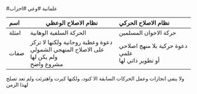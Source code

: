 #علمانية #وعي #احزاب

| اسم   | نظام الاصلاح الوعظي                                                                         | نظام الاصلاح الحركي                                   |
| :---- | ------------------------------------------------------------------------------------------- | :---------------------------------------------------- |
| امثلة | الحركة السلفية الوهابية                                                                     | حركة الاخوان المسلمين                                 |
| صفات  | دعوة وعظية روحانية ولكنها لا تركز<br> على الاصلاح المنهجي الشمولي ولم يكن لها<br>مشروع واضح | دعوة حركية بلا منهج اصلاحي علمي <br>أو تطوير ذاتي لها |
ولا ينفي انجازات وعمل الحركات السابقة الا كنود، ولكنها كبرت واهترئت ولم تعد تصلح لهذا الزمن